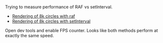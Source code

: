 Trying to measure performance of RAF vs setInterval.

* [Rendering of 8k circles with raf](http://anvaka.github.com/vivasvg/experiments/perf/raf/index.html?n=8000)
* [Rendering of 8k circles with setInterval](http://anvaka.github.com/vivasvg/experiments/perf/setInterval/index.html?n=8000)

Open dev tools and enable FPS counter. Looks like both methods perform at exactly the same speed.
